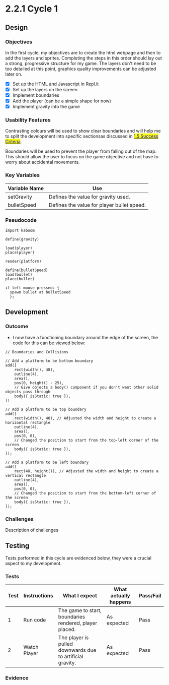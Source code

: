 # 2.2.1 Cycle 1

## Design

### Objectives

In the first cycle, my objectives are to create the html webpage and then to add the layers and sprites. Completing the steps in this order should lay out a strong, progressive structure for my game. The layers don't need to be too detailed at this point, graphics quality improvements can be adjusted later on.

* [x] Set up the HTML and Javascript in Repl.it
* [x] Set up the layers on the screen
* [x] Implement boundaries
* [x] Add the player (can be a simple shape for now)
* [x] Implement gravity into the game

### Usability Features

Contrasting colours will be used to show clear boundaries and will help me to split the development into specific sectionsas discussed in [<mark style="color:blue;">1.5 Success Criteria</mark>](../1-analysis/1.5-success-criteria.md).

Boundaries will be used to prevent the player from falling out of the map. This should allow the user to focus on the game objective and not have to worry about accidental movements.



### Key Variables

| Variable Name | Use                                        |
| ------------- | ------------------------------------------ |
| setGravity    | Defines the value for gravity used.        |
| bulletSpeed   | Defines the value for player bullet speed. |

### Pseudocode

```
import kaboom

define(gravity)

load(player)
place(player)

render(platform)

define(bulletSpeed)
load(bullet)
place(bullet)

if left mouse pressed: {
  spawn bullet at bulletSpeed
  };
```

## Development

### Outcome

* I now have a functioning boundary around the edge of the screen, the code for this can be viewed below:

```
// Boundaries and Collisions

// Add a platform to be bottom boundary
add([
	rect(width(), 48),
	outline(4),
	area(),
	pos(0, height() - 25),
	// Give objects a body() component if you don't want other solid objects pass through
	body({ isStatic: true }),
])

// Add a platform to be top boundary
add([
    rect(width(), 48), // Adjusted the width and height to create a horizontal rectangle
    outline(4),
    area(),
    pos(0, 0),
    // Changed the position to start from the top-left corner of the screen
    body({ isStatic: true }),
]);

// Add a platform to be left boundary
add([
    rect(48, height()), // Adjusted the width and height to create a vertical rectangle
    outline(4),
    area(),
    pos(0, 0),
    // Changed the position to start from the bottom-left corner of the screen
    body({ isStatic: true }),
]);
```



### Challenges

Description of challenges

## Testing

Tests performed in this cycle are evidenced below, they were a crucial aspect to my development.

### Tests

| Test | Instructions | What I expect                                             | What actually happens | Pass/Fail |
| ---- | ------------ | --------------------------------------------------------- | --------------------- | --------- |
| 1    | Run code     | The game to start, boundaries rendered, player placed.    | As expected           | Pass      |
| 2    | Watch Player | The player is pulled downwards due to artificial gravity. | As expected           | Pass      |

### Evidence
